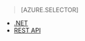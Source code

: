 > [AZURE.SELECTOR]
- [.NET](../articles/media-services/media-services-dotnet-connect_programmatically.md)
- [REST API](../articles/media-services/media-services-rest-connect_programmatically.md)

